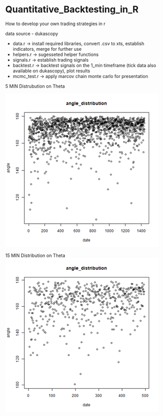 # Quantitative_Backtesting_in_R
How to develop your own trading strategies in r

data source - dukascopy

- data.r -> install required libraries, convert .csv to xts, establish indicators, merge for further use
- helpers.r -> sugesseted helper functions
- signals.r -> establish trading signals
- backtest.r -> backtest signals on the 1_min timeframe (tick data also available on dukascopy), plot results
- mcmc_test.r -> apply marcov chain monte carlo for presentation

5 MIN Distrubution on Theta

![alt text](https://github.com/tamzid2001/Quantitative_Backtesting_in_R/blob/main/buy_angle_distribution_5min.png)

15 MIN Distribution on Theta
![alt text](https://github.com/tamzid2001/Quantitative_Backtesting_in_R/blob/main/buy_angle_distrubution_15min.png)


